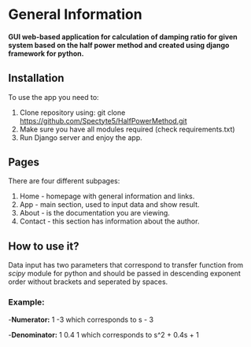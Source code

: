 # General Information

#### GUI web-based application for calculation of damping ratio for given system based on the half power method and created using django framework for python.

## Installation
To use the app you need to:
1. Clone repository using:
        git clone https://github.com/Spectyte5/HalfPowerMethod.git
2. Make sure you have all modules required (check requirements.txt)
3. Run Django server and enjoy the app.

## Pages
There are four different subpages:
1. Home - homepage with general information and links.
2. App - main section, used to input data and show result.
3. About - is the documentation you are viewing.
4. Contact - this section has information about the author.

## How to use it?
Data input has two parameters that correspond to transfer function from *scipy* module for python and should be passed in descending exponent order without brackets and seperated by spaces.
### Example:
-**Numerator:** 1 -3 which corresponds to s - 3

-**Denominator:**  1 0.4 1 which corresponds to s^2 + 0.4s + 1